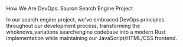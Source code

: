 How We Are DevOps: Sauron Search Engine Project

In our search engine project, we've embraced DevOps principles throughout our development process, transforming the whoknows_variations searchengine codebase into a modern Rust implementation while maintaining our JavaScript/HTML/CSS frontend.
